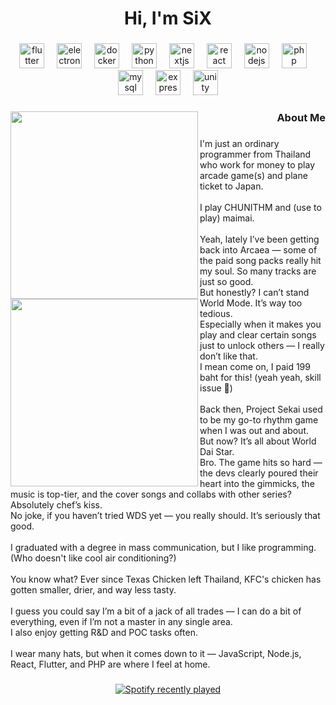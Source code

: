 <h1 align="center">Hi, I'm SiX</h1>

###



###

<div align="center">
  <img src="https://skillicons.dev/icons?i=flutter" height="40" alt="flutter logo"  />
  <img width="12" />
  <img src="https://skillicons.dev/icons?i=electron" height="40" alt="electron logo"  />
  <img width="12" />
  <img src="https://skillicons.dev/icons?i=docker" height="40" alt="docker logo"  />
  <img width="12" />
  <img src="https://skillicons.dev/icons?i=py" height="40" alt="python logo"  />
  <img width="12" />
  <img src="https://skillicons.dev/icons?i=nextjs" height="40" alt="nextjs logo"  />
  <img width="12" />
  <img src="https://skillicons.dev/icons?i=react" height="40" alt="react logo"  />
  <img width="12" />
  <img src="https://skillicons.dev/icons?i=nodejs" height="40" alt="nodejs logo"  />
  <img width="12" />
  <img src="https://skillicons.dev/icons?i=php" height="40" alt="php logo"  />
  <img width="12" />
  <img src="https://skillicons.dev/icons?i=mysql" height="40" alt="mysql logo"  />
  <img width="12" />
  <img src="https://skillicons.dev/icons?i=express" height="40" alt="express logo"  />
  <img width="12" />
  <img src="https://skillicons.dev/icons?i=unity" height="40" alt="unity logo"  />
</div>

###

<img align="left" height="300" src="https://cdn.wikiwiki.jp/to/w/chunithmwiki/%E5%86%B4%E5%B7%9D%20%E8%8A%BD%E4%BE%9D/::attach/CMBkiLS1LctYExV1694510037.png?rev=e10ff07cd8305d56f541ab2e352a5b37&t=20230912181422"  />

###



<img align="left" height="300" src="https://cdn.wikiwiki.jp/to/w/chunithmwiki/%E3%83%9F%E3%82%A3%E3%83%A0%E3%83%BB%E3%83%9F%E3%82%AF%E3%83%A9%E3%83%BC%EF%BC%8F%E8%B1%8A%E7%A9%A3%E3%81%AE%E3%83%96%E3%83%AB%E3%83%BC%E3%83%8E%E3%83%B4%E3%82%A1%E3%81%A7/::attach/e47ec0d0f218748c.png?rev=930fc607093fb7f16bbf92fae5b70670&t=20221230230046"  />

###

<h3 align="right">About Me</h3>

###

<p align="left">I'm just an ordinary programmer from Thailand who work for money to play arcade game(s) and plane ticket to Japan.<br><br>I play CHUNITHM and (use to play) maimai.<br><br>Yeah, lately I’ve been getting back into Arcaea — some of the paid song packs really hit my soul. So many tracks are just so good.<br>But honestly? I can’t stand World Mode. It’s way too tedious.<br>Especially when it makes you play and clear certain songs just to unlock others — I really don’t like that.<br>I mean come on, I paid 199 baht for this! (yeah yeah, skill issue 😤)<br><br>Back then, Project Sekai used to be my go-to rhythm game when I was out and about.<br>But now? It’s all about World Dai Star.<br>Bro. The game hits so hard — the devs clearly poured their heart into the gimmicks, the music is top-tier, and the cover songs and collabs with other series? Absolutely chef’s kiss.<br>No joke, if you haven’t tried WDS yet — you really should. It’s seriously that good.<br><br>I graduated with a degree in mass communication, but I like programming. (Who doesn't like cool air conditioning?)<br><br>You know what? Ever since Texas Chicken left Thailand, KFC's chicken has gotten smaller, drier, and way less tasty.<br><br>I guess you could say I’m a bit of a jack of all trades — I can do a bit of everything, even if I’m not a master in any single area.<br>I also enjoy getting R&D and POC tasks often.<br><br>I wear many hats, but when it comes down to it — JavaScript, Node.js, React, Flutter, and PHP are where I feel at home.</p>

###

<div align="center">
  <a href="https://open.spotify.com/user/armsiwadol69">
    <img src="https://spotify-recently-played-readme.vercel.app/api?user=armsiwadol69&count=5&unique=true" alt="Spotify recently played"  />
  </a>
</div>

###
